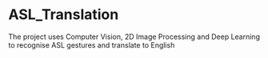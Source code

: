 # ASL_Translation
The project uses Computer Vision, 2D Image Processing and Deep Learning to recognise ASL gestures and translate to English
